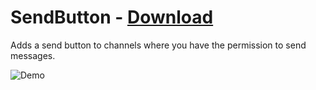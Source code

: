 # SendButton - [Download](https://betterdiscord.net/ghdl?url=https://raw.githubusercontent.com/rauenzi/BetterDiscordAddons/master/Plugins/SendButton/SendButton.plugin.js)

Adds a send button to channels where you have the permission to send messages.

![Demo](https://i.imgur.com/VVj4lCP.gif)


